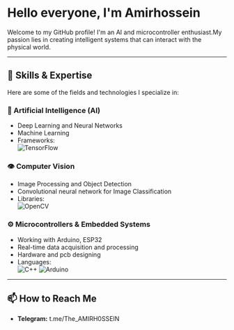 # Hello everyone, I'm Amirhossein

Welcome to my GitHub profile! I'm an AI and microcontroller enthusiast.My passion lies in creating intelligent systems that can interact with the physical world.

---

## 🔧 Skills & Expertise

Here are some of the fields and technologies I specialize in:

### 🎯 Artificial Intelligence (AI)
- Deep Learning and Neural Networks
- Machine Learning
- Frameworks:  
  ![TensorFlow](https://img.shields.io/badge/TensorFlow-FF6F00.svg?style=for-the-badge&logo=tensorflow&logoColor=white) 
### 👁️ Computer Vision
- Image Processing and Object Detection
- Convolutional neural network for Image Classification
- Libraries:  
  ![OpenCV](https://img.shields.io/badge/OpenCV-5C3EE8.svg?style=for-the-badge&logo=opencv&logoColor=white)

### ⚙️ Microcontrollers & Embedded Systems
- Working with Arduino, ESP32
- Real-time data acquisition and processing
- Hardware and pcb designing
- Languages:  
  ![C++](https://img.shields.io/badge/C++-blue.svg?style=for-the-badge&logo=cplusplus)
  ![Arduino](https://img.shields.io/badge/Arduino-00979D.svg?style=for-the-badge&logo=arduino&logoColor=white)

---

## 📫 How to Reach Me
- **Telegram:** t.me/The_AMIRH0SSEIN
